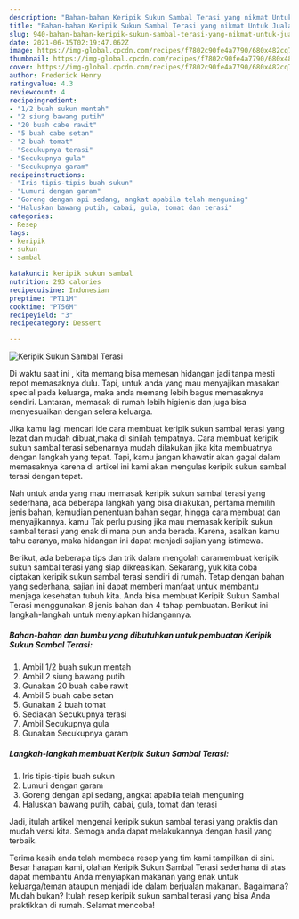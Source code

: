 ```yaml
---
description: "Bahan-bahan Keripik Sukun Sambal Terasi yang nikmat Untuk Jualan"
title: "Bahan-bahan Keripik Sukun Sambal Terasi yang nikmat Untuk Jualan"
slug: 940-bahan-bahan-keripik-sukun-sambal-terasi-yang-nikmat-untuk-jualan
date: 2021-06-15T02:19:47.062Z
image: https://img-global.cpcdn.com/recipes/f7802c90fe4a7790/680x482cq70/keripik-sukun-sambal-terasi-foto-resep-utama.jpg
thumbnail: https://img-global.cpcdn.com/recipes/f7802c90fe4a7790/680x482cq70/keripik-sukun-sambal-terasi-foto-resep-utama.jpg
cover: https://img-global.cpcdn.com/recipes/f7802c90fe4a7790/680x482cq70/keripik-sukun-sambal-terasi-foto-resep-utama.jpg
author: Frederick Henry
ratingvalue: 4.3
reviewcount: 4
recipeingredient:
- "1/2 buah sukun mentah"
- "2 siung bawang putih"
- "20 buah cabe rawit"
- "5 buah cabe setan"
- "2 buah tomat"
- "Secukupnya terasi"
- "Secukupnya gula"
- "Secukupnya garam"
recipeinstructions:
- "Iris tipis-tipis buah sukun"
- "Lumuri dengan garam"
- "Goreng dengan api sedang, angkat apabila telah menguning"
- "Haluskan bawang putih, cabai, gula, tomat dan terasi"
categories:
- Resep
tags:
- keripik
- sukun
- sambal

katakunci: keripik sukun sambal 
nutrition: 293 calories
recipecuisine: Indonesian
preptime: "PT11M"
cooktime: "PT56M"
recipeyield: "3"
recipecategory: Dessert

---
```



![Keripik Sukun Sambal Terasi](https://img-global.cpcdn.com/recipes/f7802c90fe4a7790/680x482cq70/keripik-sukun-sambal-terasi-foto-resep-utama.jpg)

Di waktu  saat ini , kita memang bisa memesan hidangan jadi tanpa mesti repot memasaknya dulu. Tapi, untuk anda yang mau menyajikan masakan special pada keluarga, maka anda memang lebih bagus memasaknya sendiri. Lantaran, memasak di rumah lebih higienis dan juga bisa menyesuaikan dengan selera keluarga.

Jika kamu lagi mencari ide cara membuat keripik sukun sambal terasi yang lezat dan mudah dibuat,maka di sinilah tempatnya. Cara membuat keripik sukun sambal terasi  sebenarnya mudah dilakukan jika kita membuatnya dengan langkah yang tepat. Tapi, kamu jangan khawatir akan gagal dalam memasaknya 
karena di artikel ini kami akan mengulas keripik sukun sambal terasi dengan tepat.  



Nah untuk anda yang mau memasak keripik sukun sambal terasi yang sederhana, ada beberapa langkah yang bisa dilakukan, pertama memilih jenis bahan, kemudian penentuan bahan segar, hingga cara membuat dan menyajikannya. kamu Tak perlu pusing jika mau memasak keripik sukun sambal terasi yang enak di mana pun anda berada. Karena, asalkan kamu  tahu caranya, maka hidangan ini dapat menjadi sajian yang istimewa.

Berikut, ada beberapa tips dan trik dalam mengolah caramembuat keripik sukun sambal terasi yang siap dikreasikan. Sekarang, yuk kita coba ciptakan keripik sukun sambal terasi sendiri di rumah. Tetap dengan bahan yang sederhana, sajian ini dapat memberi manfaat untuk membantu menjaga kesehatan tubuh kita. Anda bisa membuat Keripik Sukun Sambal Terasi menggunakan 8 jenis bahan dan 4 tahap pembuatan. Berikut ini langkah-langkah untuk menyiapkan hidangannya.

<!--inarticleads1-->

##### Bahan-bahan dan bumbu yang dibutuhkan untuk pembuatan Keripik Sukun Sambal Terasi:

1. Ambil 1/2 buah sukun mentah
1. Ambil 2 siung bawang putih
1. Gunakan 20 buah cabe rawit
1. Ambil 5 buah cabe setan
1. Gunakan 2 buah tomat
1. Sediakan Secukupnya terasi
1. Ambil Secukupnya gula
1. Gunakan Secukupnya garam




<!--inarticleads2-->

##### Langkah-langkah membuat Keripik Sukun Sambal Terasi:

1. Iris tipis-tipis buah sukun
1. Lumuri dengan garam
1. Goreng dengan api sedang, angkat apabila telah menguning
1. Haluskan bawang putih, cabai, gula, tomat dan terasi




Jadi, itulah artikel mengenai  keripik sukun sambal terasi  yang praktis dan mudah versi kita. Semoga anda dapat melakukannya dengan hasil yang terbaik. 

Terima kasih anda telah membaca resep yang tim kami tampilkan di sini. Besar harapan kami, olahan  Keripik Sukun Sambal Terasi sederhana di atas dapat membantu Anda menyiapkan makanan yang enak untuk keluarga/teman ataupun menjadi ide dalam berjualan makanan. Bagaimana? Mudah bukan? Itulah resep keripik sukun sambal terasi yang bisa Anda praktikkan di rumah. Selamat mencoba!

